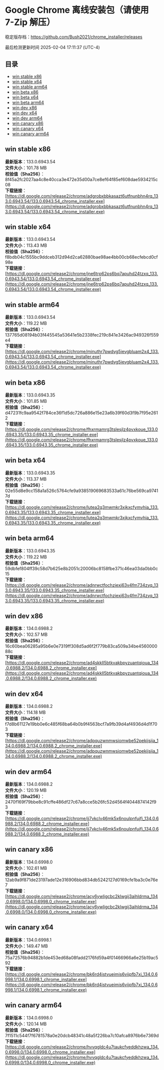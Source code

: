 # Google Chrome 离线安装包（请使用 7-Zip 解压）
稳定版存档：<https://github.com/Bush2021/chrome_installer/releases>

最后检测更新时间
2025-02-04 17:11:37 (UTC-4)

## 目录
* [win stable x86](https://github.com/Bush2021/chrome_installer?tab=readme-ov-file#win-stable-x86)
* [win stable x64](https://github.com/Bush2021/chrome_installer?tab=readme-ov-file#win-stable-x64)
* [win stable arm64](https://github.com/Bush2021/chrome_installer?tab=readme-ov-file#win-stable-arm64)
* [win beta x86](https://github.com/Bush2021/chrome_installer?tab=readme-ov-file#win-beta-x86)
* [win beta x64](https://github.com/Bush2021/chrome_installer?tab=readme-ov-file#win-beta-x64)
* [win beta arm64](https://github.com/Bush2021/chrome_installer?tab=readme-ov-file#win-beta-arm64)
* [win dev x86](https://github.com/Bush2021/chrome_installer?tab=readme-ov-file#win-dev-x86)
* [win dev x64](https://github.com/Bush2021/chrome_installer?tab=readme-ov-file#win-dev-x64)
* [win dev arm64](https://github.com/Bush2021/chrome_installer?tab=readme-ov-file#win-dev-arm64)
* [win canary x86](https://github.com/Bush2021/chrome_installer?tab=readme-ov-file#win-canary-x86)
* [win canary x64](https://github.com/Bush2021/chrome_installer?tab=readme-ov-file#win-canary-x64)
* [win canary arm64](https://github.com/Bush2021/chrome_installer?tab=readme-ov-file#win-canary-arm64)

## win stable x86
**最新版本**：133.0.6943.54  
**文件大小**：101.78 MB  
**校验值（Sha256）**：8f45a2fc2027aa4c8e40cca3e472e35d00a7ce8ef64f85ef608dae5934215c08  
**下载链接**：[https://dl.google.com/release2/chrome/adgrobxbbkasazt6utfnunbhn4rq_133.0.6943.54/133.0.6943.54_chrome_installer.exe](https://dl.google.com/release2/chrome/adgrobxbbkasazt6utfnunbhn4rq_133.0.6943.54/133.0.6943.54_chrome_installer.exe)  

## win stable x64
**最新版本**：133.0.6943.54  
**文件大小**：113.43 MB  
**校验值（Sha256）**：f8bdb04c1555bc9ddceb312d94d2ca62880bae98ae4bb00cb68ecfebcd0cf98e  
**下载链接**：[https://dl.google.com/release2/chrome/jne6trp62ps6bq7apuhd24tzxq_133.0.6943.54/133.0.6943.54_chrome_installer.exe](https://dl.google.com/release2/chrome/jne6trp62ps6bq7apuhd24tzxq_133.0.6943.54/133.0.6943.54_chrome_installer.exe)  

## win stable arm64
**最新版本**：133.0.6943.54  
**文件大小**：119.22 MB  
**校验值（Sha256）**：137765d08194b03f445545a53641e5b2338fec219c841e3426ac949326f559e4  
**下载链接**：[https://dl.google.com/release2/chrome/minuthr7pwdvg5ievgbluam2x4_133.0.6943.54/133.0.6943.54_chrome_installer.exe](https://dl.google.com/release2/chrome/minuthr7pwdvg5ievgbluam2x4_133.0.6943.54/133.0.6943.54_chrome_installer.exe)  

## win beta x86
**最新版本**：133.0.6943.35  
**文件大小**：101.85 MB  
**校验值（Sha256）**：d47231fc9aa9542f784ce36f1d5dc726a886e15e23a6b39f60d3f9b7f95e2612  
**下载链接**：[https://dl.google.com/release2/chrome/fhxrmamrg3tslesjlz4pvxkoue_133.0.6943.35/133.0.6943.35_chrome_installer.exe](https://dl.google.com/release2/chrome/fhxrmamrg3tslesjlz4pvxkoue_133.0.6943.35/133.0.6943.35_chrome_installer.exe)  

## win beta x64
**最新版本**：133.0.6943.35  
**文件大小**：113.37 MB  
**校验值（Sha256）**：02e55d8e9cc158a1a526c5764cfe9a938519069683533a61c76be569ca97417d  
**下载链接**：[https://dl.google.com/release2/chrome/lutea2q3mwmkr3xjkxcfymvhia_133.0.6943.35/133.0.6943.35_chrome_installer.exe](https://dl.google.com/release2/chrome/lutea2q3mwmkr3xjkxcfymvhia_133.0.6943.35/133.0.6943.35_chrome_installer.exe)  

## win beta arm64
**最新版本**：133.0.6943.35  
**文件大小**：119.22 MB  
**校验值（Sha256）**：59dbfef804ff39c58d7b625e8b2051c20006bc8158fbe371c46ea03da0bb0c15  
**下载链接**：[https://dl.google.com/release2/chrome/adnrwctfochziexj63v4fm734zyq_133.0.6943.35/133.0.6943.35_chrome_installer.exe](https://dl.google.com/release2/chrome/adnrwctfochziexj63v4fm734zyq_133.0.6943.35/133.0.6943.35_chrome_installer.exe)  

## win dev x86
**最新版本**：134.0.6988.2  
**文件大小**：102.57 MB  
**校验值（Sha256）**：16c60bea06285a95b6e0e7319ff308d5ad6f2f779b83ca509a34be456000088c  
**下载链接**：[https://dl.google.com/release2/chrome/ad4skkll5btkvakbpyzuantqioua_134.0.6988.2/134.0.6988.2_chrome_installer.exe](https://dl.google.com/release2/chrome/ad4skkll5btkvakbpyzuantqioua_134.0.6988.2/134.0.6988.2_chrome_installer.exe)  

## win dev x64
**最新版本**：134.0.6988.2  
**文件大小**：114.18 MB  
**校验值（Sha256）**：f7d8b61127e19bb0e6c485f68ba64b0b9f4563bcf7a9fb39d4af4936d4d1f703  
**下载链接**：[https://dl.google.com/release2/chrome/adpquzwnmwsiomwbe52pekijsija_134.0.6988.2/134.0.6988.2_chrome_installer.exe](https://dl.google.com/release2/chrome/adpquzwnmwsiomwbe52pekijsija_134.0.6988.2/134.0.6988.2_chrome_installer.exe)  

## win dev arm64
**最新版本**：134.0.6988.2  
**文件大小**：120.19 MB  
**校验值（Sha256）**：2470f169f79bbe8c91cffe486df27c67a8cce5b26fc52d4564f4044874142f93  
**下载链接**：[https://dl.google.com/release2/chrome/jj7vkclv46mk5x6noulpnfujfi_134.0.6988.2/134.0.6988.2_chrome_installer.exe](https://dl.google.com/release2/chrome/jj7vkclv46mk5x6noulpnfujfi_134.0.6988.2/134.0.6988.2_chrome_installer.exe)  

## win canary x86
**最新版本**：134.0.6998.0  
**文件大小**：102.61 MB  
**校验值（Sha256）**：12ab9a9f871de23197ade12e316906bbd834db5242127d0169cfe1ba3c0e76e7  
**下载链接**：[https://dl.google.com/release2/chrome/acy6ywligcbc2klwgij3aihldrma_134.0.6998.0/134.0.6998.0_chrome_installer.exe](https://dl.google.com/release2/chrome/acy6ywligcbc2klwgij3aihldrma_134.0.6998.0/134.0.6998.0_chrome_installer.exe)  

## win canary x64
**最新版本**：134.0.6998.1  
**文件大小**：149.47 MB  
**校验值（Sha256）**：75a72576b94882b1de453ed68a08fadd2176fd59a4f01466966a6e25b19ac592  
**下载链接**：[https://dl.google.com/release2/chrome/bk6rd4istvueimis6vijpfb7xi_134.0.6998.1/134.0.6998.1_chrome_installer.exe](https://dl.google.com/release2/chrome/bk6rd4istvueimis6vijpfb7xi_134.0.6998.1/134.0.6998.1_chrome_installer.exe)  

## win canary arm64
**最新版本**：134.0.6998.0  
**文件大小**：120.14 MB  
**校验值（Sha256）**：7f1511c544f7f6781578a0e20dcb48341c48a5f226ba7c10afca8976b6e7369d  
**下载链接**：[https://dl.google.com/release2/chrome/hvvqgldc4u7taukcfyeddkhzwa_134.0.6998.0/134.0.6998.0_chrome_installer.exe](https://dl.google.com/release2/chrome/hvvqgldc4u7taukcfyeddkhzwa_134.0.6998.0/134.0.6998.0_chrome_installer.exe)  

